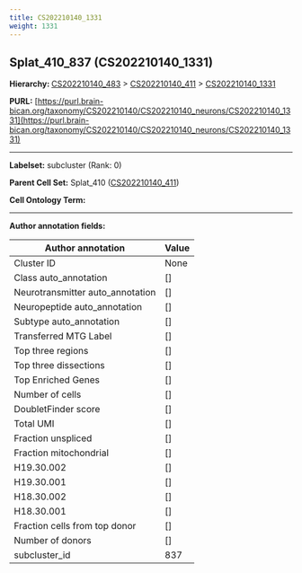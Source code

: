 ```yaml
---
title: CS202210140_1331
weight: 1331
---
```

## Splat_410_837 (CS202210140_1331)
<b>Hierarchy: </b>
[CS202210140_483](../CS202210140_483) >
[CS202210140_411](../CS202210140_411) >
[CS202210140_1331](../CS202210140_1331)

**PURL:** [https://purl.brain-bican.org/taxonomy/CS202210140/CS202210140_neurons/CS202210140_1331](https://purl.brain-bican.org/taxonomy/CS202210140/CS202210140_neurons/CS202210140_1331)

---


**Labelset:** subcluster (Rank: 0)

**Parent Cell Set:** Splat_410 ([CS202210140_411](../CS202210140_411))



**Cell Ontology Term:** 

[MARKER GENES.]: #


---

[TRANSFERRED ANNOTATIONS.]: #


[AUTHOR ANNOTATION FIELDS.]: #


**Author annotation fields:**

| Author annotation | Value |
|-------------------|-------|
|Cluster ID|None|
|Class auto_annotation|[]|
|Neurotransmitter auto_annotation|[]|
|Neuropeptide auto_annotation|[]|
|Subtype auto_annotation|[]|
|Transferred MTG Label|[]|
|Top three regions|[]|
|Top three dissections|[]|
|Top Enriched Genes|[]|
|Number of cells|[]|
|DoubletFinder score|[]|
|Total UMI|[]|
|Fraction unspliced|[]|
|Fraction mitochondrial|[]|
|H19.30.002|[]|
|H19.30.001|[]|
|H18.30.002|[]|
|H18.30.001|[]|
|Fraction cells from top donor|[]|
|Number of donors|[]|
|subcluster_id|837|
